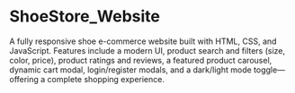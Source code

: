 # ShoeStore_Website
A fully responsive shoe e-commerce website built with HTML, CSS, and JavaScript. Features include a modern UI, product search and filters (size, color, price), product ratings and reviews, a featured product carousel, dynamic cart modal, login/register modals, and a dark/light mode toggle—offering a complete shopping experience.

